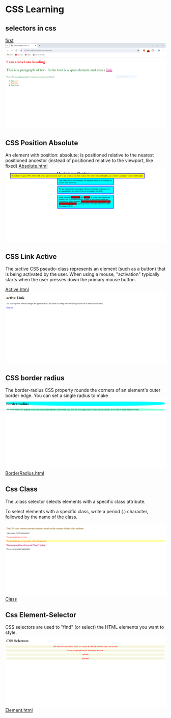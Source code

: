 # CSS Learning

## selectors in css

[first](./first-css-index.html)
![first](./images/first-css.PNG)

## CSS Position Absolute

An element with position: absolute; is positioned relative to the nearest positioned ancestor (instead of positioned relative to the viewport, like fixed)
[Absolute.html](./absolute_position.html)
![Output](./images/absolute_position.png)

## CSS Link Active

The :active CSS pseudo-class represents an element (such as a button) that is being activated by the user. When using a mouse, "activation" typically starts when the user presses down the primary mouse button.

[Active.html](./active.html)
![Output](./images/activelink.png)

## CSS border radius

The border-radius CSS property rounds the corners of an element's outer border edge. You can set a single radius to make
![Output](./images/bradius.png)
[BorderRadius.html](./border-radius.html)

## Css Class

The .class selector selects elements with a specific class attribute.

To select elements with a specific class, write a period (.) character, followed by the name of the class.

![OutputClass](./images/class.png)
[Class](./class.html)

## Css Element-Selector

CSS selectors are used to "find" (or select) the HTML elements you want to style.
![OutputElement](./images/element.png)
[Element.html](./element-selector.html)

